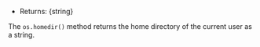 <!-- YAML
added: v2.3.0
-->

* Returns: {string}

The `os.homedir()` method returns the home directory of the current user as a
string.

